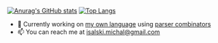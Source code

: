 [![Anurag's GitHub stats](https://github-readme-stats-ruby-one.vercel.app/api?username=michalusio&count_private=true&line_height=40&show_icons=true&theme=vue-dark)](https://github.com/anuraghazra/github-readme-stats)
[![Top Langs](https://github-readme-stats-ruby-one.vercel.app/api/top-langs/?username=michalusio&theme=vue-dark)](https://github.com/anuraghazra/github-readme-stats)

- 🔭 Currently working on [my own language](https://github.com/michalusio/M-Lang) using [parser combinators](https://github.com/michalusio/Parser)
- 📫 You can reach me at [isalski.michal@gmail.com](mailto:isalski.michal@gmail.com?subject=[GitHub]%20Reaching%20Out)
